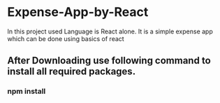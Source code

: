 # Expense-App-by-React
In this project used Language is React alone. It is a simple expense app which can be done using basics of react

## After Downloading use following command to install all required packages.
### npm install
